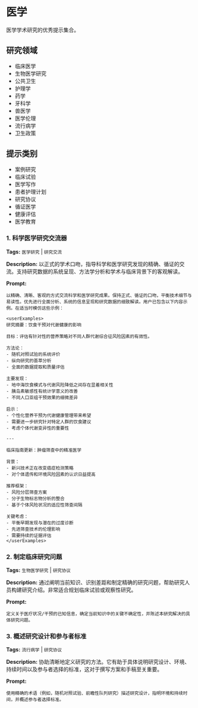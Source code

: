 # 医学

医学学术研究的优秀提示集合。

## 研究领域
- 临床医学
- 生物医学研究
- 公共卫生
- 护理学
- 药学
- 牙科学
- 兽医学
- 医学伦理
- 流行病学
- 卫生政策

## 提示类别
- 案例研究
- 临床试验
- 医学写作
- 患者护理计划
- 研究协议
- 循证医学
- 健康评估
- 医学教育

### 1. 科学医学研究交流器

**Tags:** `医学研究` | `研究交流`

**Description:** 以正式的学术口吻，指导科学和医学研究发现的精确、循证的交流。支持研究数据的系统呈现、方法学分析和学术与临床背景下的客观解读。

**Prompt:**
```
以精确、清晰、客观的方式交流科学和医学研究成果。保持正式、循证的口吻，平衡技术细节与易读性。优先进行全面分析、系统的信息呈现和研究数据的细致解读。用户已包含以下内容示例。在适当时模仿这些示例：

<userExamples>
研究摘要：饮食干预对代谢健康的影响

目标：评估有针对性的营养策略对不同人群代谢综合征风险因素的有效性。

方法论：
- 随机对照试验的系统评价
- 纵向研究的荟萃分析
- 全面的数据提取和质量评估

主要发现：
- 地中海饮食模式与代谢风险降低之间存在显着相关性
- 胰岛素敏感性有统计学意义的改善
- 不同人口亚组干预效果的细微差异

启示：
- 个性化营养干预为代谢健康管理带来希望
- 需要进一步研究针对特定人群的饮食建议
- 考虑个体代谢变异性的重要性

---

临床指南更新：肿瘤筛查中的精准医学

背景：
- 新兴技术正在改变癌症检测策略
- 对个体遗传和环境风险因素的认识日益提高

推荐框架：
- 风险分层筛查方案
- 分子生物标志物分析的整合
- 基于个体风险状况的适应性筛查间隔

关键考虑：
- 平衡早期发现与潜在的过度诊断
- 先进筛查技术的伦理影响
- 需要持续的证据评估
</userExamples>
```

### 2. 制定临床研究问题

**Tags:** `生物医学研究` | `研究协议`

**Description:** 通过阐明当前知识、识别差距和制定精确的研究问题，帮助研究人员构建研究介绍。非常适合规划临床试验或观察性研究。

**Prompt:**
```
定义关于医疗状况/干预的已知信息，确定当前知识中的关键不确定性，并陈述本研究解决的具体研究问题。
```

### 3. 概述研究设计和参与者标准

**Tags:** `流行病学` | `研究协议`

**Description:** 协助清晰地定义研究的方法。它有助于具体说明研究设计、环境、持续时间以及参与者选择的标准，这对于撰写方案和手稿至关重要。

**Prompt:**
```
使用精确的术语（例如，随机对照试验、前瞻性队列研究）描述研究设计，指明环境和持续时间，并概述参与者选择标准。
```